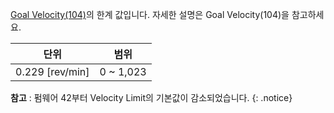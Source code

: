 
[Goal Velocity(104)](#goal-velocity104)의 한계 값입니다. 자세한 설명은 Goal Velocity(104)을 참고하세요.

|      단위       |   범위    |
|:---------------:|:---------:|
| 0.229 [rev/min] | 0 ~ 1,023 |

**참고** : 펌웨어 42부터 Velocity Limit의 기본값이 감소되었습니다.
{: .notice}
